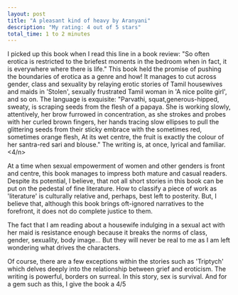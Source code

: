 ```yaml
---
layout: post
title: "A pleasant kind of heavy by Aranyani"
description: "My rating: 4 out of 5 stars"
total_time: 1 to 2 minutes
---
```


I picked up this book when I read this line in a book review: "So often erotica is restricted to the briefest moments in the bedroom when in fact, it is everywhere where there is life." This book held the promise of pushing the boundaries of erotica as a genre and how! It manages to cut across gender, class and sexuality by relaying erotic stories of Tamil housewives and maids in 'Stolen', sexually frustrated Tamil woman in 'A nice polite girl', and so on. The language is exquisite: "Parvathi, squat,generous-hipped, sweaty, is scraping seeds from the flesh of a papaya. She is working slowly, attentively, her brow furrowed in concentration, as she strokes and probes with her curled brown fingers, her hands tracing slow ellipses to pull the glittering seeds from their sticky embrace with the sometimes red, sometimes orange flesh, At its wet centre, the fruit is exactly the colour of her santra-red sari and blouse." The writing is, at once, lyrical and familiar.<4/n>

At a time when sexual empowerment of women and other genders is front and centre, this book manages to impress both mature and casual readers. Despite its potential, I believe, that not all short stories in this book can be put on the pedestal of fine literature. How to classify a piece of work as 'literature' is culturally relative and, perhaps, best left to posterity. But, I believe that, although this book brings oft-ignored narratives to the forefront, it does not do complete justice to them.

The fact that I am reading about a housewife indulging in a sexual act with her maid is resistance enough because it breaks the norms of class, gender, sexuality, body image... But they will never be real to me as I am left wondering what drives the characters.

Of course, there are a few exceptions within the stories such as 'Triptych' which delves deeply into the relationship between grief and eroticism. The writing is powerful, borders on surreal. In this story, sex is survival. And for a gem such as this, I give the book a 4/5
